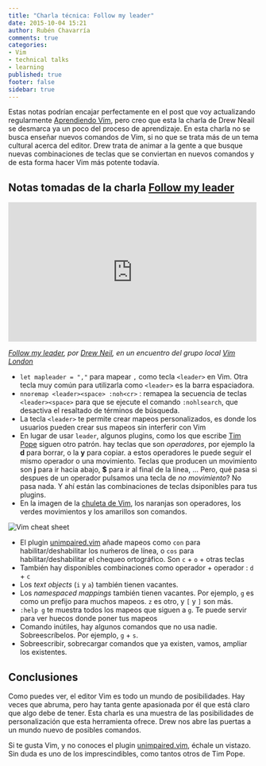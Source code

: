 ```yaml
---
title: "Charla técnica: Follow my leader"
date: 2015-10-04 15:21
author: Rubén Chavarría
comments: true
categories: 
- Vim
- technical talks
- learning
published: true
footer: false
sidebar: true
---
```


Estas notas podrían encajar perfectamente en el post que voy actualizando
regularmente [Aprendiendo Vim], pero creo que esta la charla de Drew Neail se
desmarca ya un poco del proceso de aprendizaje. En esta charla no se busca
enseñar nuevos comandos de Vim, si no que se trata más de un tema cultural
acerca del editor. Drew trata de animar a la gente a que busque nuevas
combinaciones de teclas que se conviertan en nuevos comandos y de esta forma
hacer Vim más potente todavía.

<!-- more -->

## Notas tomadas de la charla [Follow my leader]

<iframe src="https://player.vimeo.com/video/85343734"
        width="500"
        height="281"
        frameborder="0"
        webkitallowfullscreen mozallowfullscreen allowfullscreen>
</iframe>

*[Follow my leader], por [Drew Neil], en un encuentro del grupo local
[Vim London]*

- `let mapleader = ","` para mapear `,` como tecla `<leader>` en Vim. Otra
tecla muy común para utilizarla como `<leader>` es la barra espaciadora.
- `nnoremap <leader><space> :noh<cr>` : remapea la secuencia de teclas
`<leader><space>` para que se ejecute el comando `:nohlsearch`, que desactiva
el resaltado de términos de búsqueda.
- La tecla `<leader>` te permite crear mapeos personalizados, es donde los
usuarios pueden crear sus mapeos sin interferir con Vim
- En lugar de usar `leader`, algunos plugins, como los que escribe [Tim Pope]
siguen otro patrón. hay teclas que son *operadores*, por ejemplo la **d**
para borrar, o la **y** para copiar. a estos operadores le puede seguir el
mismo operador o una movimiento. Teclas que producen un movimiento son **j**
para ir hacia abajo, **$** para ir al final de la línea, ... Pero, qué pasa si
despues de un operador pulsamos una tecla de *no movimiento*? No pasa nada. Y
ahí están las combinaciones de teclas dsiponibles para tus plugins.
- En la imagen de la [chuleta de Vim], los naranjas son operadores, los
verdes movimientos y los amarillos son comandos.

![Vim cheat sheet](/images/2015/tiny-vi-vim-cheat-sheet.gif)

- El plugin [unimpaired.vim] añade mapeos como `con` para habilitar/deshabilitar los
nuḿeros de línea, o `cos` para habilitar/deshabilitar el chequeo ortográfico.
Son `c` + `o` + otras teclas
- También hay disponibles combinaciones como operador + operador : `d` + `c`
- Los *text objects* (`i` y `a`) también tienen vacantes.
- Los *namespaced mappings* también tienen vacantes. Por ejemplo, `g` es como
un prefijo para muchos mapeos. `z` es otro, y `[` y `]` son más.
- `:help g` te muestra todos los mapeos que siguen a `g`. Te puede servir para
ver huecos donde poner tus mapeos
- Comando inútiles, hay algunos comandos que no usa nadie. Sobreescríbelos. Por
ejemplo, `g` + `s`.
- Sobreescribir, sobrecargar comandos que ya existen, vamos, ampliar los
existentes.

## Conclusiones

Como puedes ver, el editor Vim es todo un mundo de posibilidades. Hay veces que 
abruma, pero hay tanta gente apasionada por él que está claro que algo debe de
tener. Esta charla es una muestra de las posibilidades de personalización que
esta herramienta ofrece. Drew nos abre las puertas a un mundo nuevo de posibles
comandos.

Si te gusta Vim, y no conoces el plugin [unimpaired.vim], échale un vistazo. Sin
duda es uno de los imprescindibles, como tantos otros de Tim Pope.

[Aprendiendo Vim]: /blog/2014/10/11/aprendiendo-vim/
[Follow my leader]: https://vimeo.com/85343734
[Drew Neil]: http://drewneil.com/
[Vim London]: https://vimeo.com/vimlondon
[chuleta de Vim]: http://www.viemu.com/vi-vim-cheat-sheet.gif
[Tim Pope]: http://tpo.pe/
[unimpaired.vim]: https://github.com/tpope/vim-unimpaired

